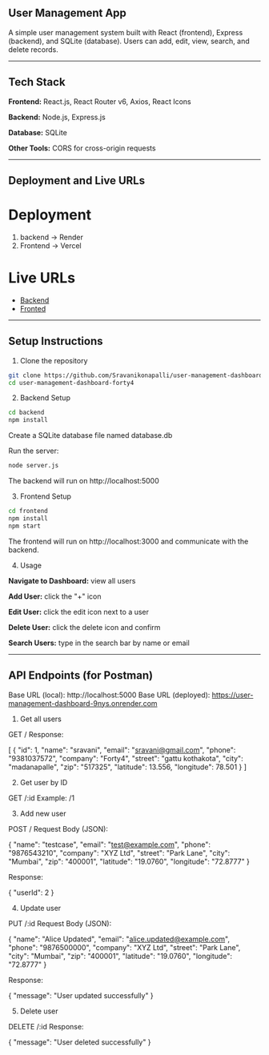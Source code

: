 ## User Management App

A simple user management system built with React (frontend), Express (backend), and SQLite (database). Users can add, edit, view, search, and delete records.

----
## Tech Stack

**Frontend:** React.js, React Router v6, Axios, React Icons

**Backend:** Node.js, Express.js

**Database:** SQLite

**Other Tools:** CORS for cross-origin requests

---

## Deployment and Live URLs

# Deployment
1. backend -> Render
2. Frontend -> Vercel

# Live URLs
- [Backend](https://user-management-dashboard-9nys.onrender.com)
- [Fronted](https://user-management-dashboard-silk.vercel.app/)
-----

## Setup Instructions
1. Clone the repository
```bash
git clone https://github.com/Sravanikonapalli/user-management-dashboard.git
cd user-management-dashboard-forty4
```

2. Backend Setup
```bash
cd backend   
npm install
```


Create a SQLite database file named database.db 

Run the server:
```bash
node server.js
```
The backend will run on http://localhost:5000

3. Frontend Setup
```bash
cd frontend   
npm install
npm start
```

The frontend will run on http://localhost:3000 and communicate with the backend.

4. Usage

**Navigate to Dashboard:** view all users

**Add User:** click the "+" icon

**Edit User:** click the edit icon next to a user

**Delete User:** click the delete icon and confirm

**Search Users:** type in the search bar by name or email

-------
## API Endpoints (for Postman)

Base URL (local): http://localhost:5000
Base URL (deployed): https://user-management-dashboard-9nys.onrender.com

1. Get all users

GET /
Response:

[
    {
    "id": 1,
    "name": "sravani",
    "email": "sravani@gmail.com",
    "phone": "9381037572",
    "company": "Forty4",
    "street": "gattu kothakota",
    "city": "madanapalle",
    "zip": "517325",
    "latitude": 13.556,
    "longitude": 78.501
  }
]

2. Get user by ID

GET /:id
Example: /1

3. Add new user

POST /
Request Body (JSON):

{
  "name": "testcase",
  "email": "test@example.com",
  "phone": "9876543210",
  "company": "XYZ Ltd",
  "street": "Park Lane",
  "city": "Mumbai",
  "zip": "400001",
  "latitude": "19.0760",
  "longitude": "72.8777"
}


Response:

{ "userId": 2 }

4. Update user

PUT /:id
Request Body (JSON):

{
  "name": "Alice Updated",
  "email": "alice.updated@example.com",
  "phone": "9876500000",
  "company": "XYZ Ltd",
  "street": "Park Lane",
  "city": "Mumbai",
  "zip": "400001",
  "latitude": "19.0760",
  "longitude": "72.8777"
}


Response:

{ "message": "User updated successfully" }

5. Delete user

DELETE /:id
Response:

{ "message": "User deleted successfully" }